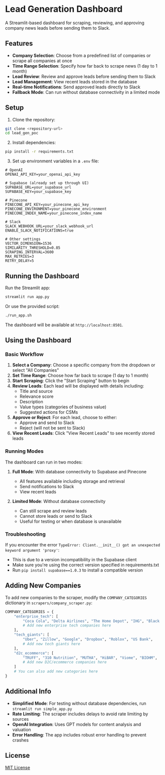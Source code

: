 # Lead Generation Dashboard

A Streamlit-based dashboard for scraping, reviewing, and approving company news leads before sending them to Slack.

## Features

-   **Company Selection**: Choose from a predefined list of companies or scrape all companies at once
-   **Time Range Selection**: Specify how far back to scrape news (1 day to 1 month)
-   **Lead Review**: Review and approve leads before sending them to Slack
-   **Lead Management**: View recent leads stored in the database
-   **Real-time Notifications**: Send approved leads directly to Slack
-   **Fallback Mode**: Can run without database connectivity in a limited mode

## Setup

1. Clone the repository:

```bash
git clone <repository-url>
cd lead_gen_poc
```

2. Install dependencies:

```bash
pip install -r requirements.txt
```

3. Set up environment variables in a `.env` file:

```
# OpenAI
OPENAI_API_KEY=your_openai_api_key

# Supabase (already set up through UI)
SUPABASE_URL=your_supabase_url
SUPABASE_KEY=your_supabase_key

# Pinecone
PINECONE_API_KEY=your_pinecone_api_key
PINECONE_ENVIRONMENT=your_pinecone_environment
PINECONE_INDEX_NAME=your_pinecone_index_name

# Slack
SLACK_WEBHOOK_URL=your_slack_webhook_url
ENABLE_SLACK_NOTIFICATIONS=true

# Other settings
VECTOR_DIMENSION=1536
SIMILARITY_THRESHOLD=0.85
SCRAPING_INTERVAL=3600
MAX_RETRIES=3
RETRY_DELAY=5
```

## Running the Dashboard

Run the Streamlit app:

```bash
streamlit run app.py
```

Or use the provided script:

```bash
./run_app.sh
```

The dashboard will be available at `http://localhost:8501`.

## Using the Dashboard

### Basic Workflow

1. **Select a Company**: Choose a specific company from the dropdown or select "All Companies"
2. **Set Time Range**: Choose how far back to scrape (1 day to 1 month)
3. **Start Scraping**: Click the "Start Scraping" button to begin
4. **Review Leads**: Each lead will be displayed with details including:
    - Title and source
    - Relevance score
    - Description
    - Value types (categories of business value)
    - Suggested actions for CSMs
5. **Approve or Reject**: For each lead, choose to either:
    - Approve and send to Slack
    - Reject (will not be sent to Slack)
6. **View Recent Leads**: Click "View Recent Leads" to see recently stored leads

### Running Modes

The dashboard can run in two modes:

1. **Full Mode**: With database connectivity to Supabase and Pinecone

    - All features available including storage and retrieval
    - Send notifications to Slack
    - View recent leads

2. **Limited Mode**: Without database connectivity
    - Can still scrape and review leads
    - Cannot store leads or send to Slack
    - Useful for testing or when database is unavailable

### Troubleshooting

If you encounter the error `TypeError: Client.__init__() got an unexpected keyword argument 'proxy'`:

-   This is due to a version incompatibility in the Supabase client
-   Make sure you're using the correct version specified in requirements.txt
-   Run `pip install supabase==1.0.3` to install a compatible version

## Adding New Companies

To add new companies to the scraper, modify the `COMPANY_CATEGORIES` dictionary in `scrapers/company_scraper.py`:

```python
COMPANY_CATEGORIES = {
    "enterprise_tech": [
        "Coca Cola", "Delta Airlines", "The Home Depot", "IHG", "Black Knight",
        # Add new enterprise tech companies here
    ],
    "tech_giants": [
        "Uber", "Zillow", "Google", "Dropbox", "Roblox", "US Bank",
        # Add new tech giants here
    ],
    "d2c_ecommerce": [
        "TRUFF", "310 Nutrition", "MUTHA", "HiBAR", "Viome", "BIOHM",
        # Add new D2C/ecommerce companies here
    ]
    # You can also add new categories here
}
```

## Additional Info

-   **Simplified Mode**: For testing without database dependencies, run `streamlit run simple_app.py`
-   **Rate Limiting**: The scraper includes delays to avoid rate limiting by sources
-   **OpenAI Integration**: Uses GPT models for content analysis and valuation
-   **Error Handling**: The app includes robust error handling to prevent crashes

## License

[MIT License](LICENSE)
